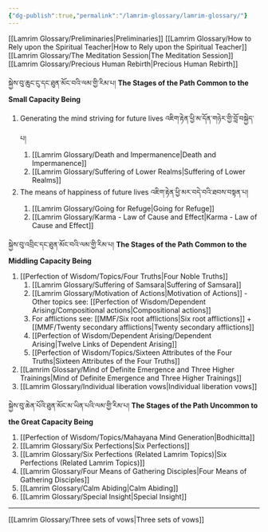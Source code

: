 ```yaml
---
{"dg-publish":true,"permalink":"/lamrim-glossary/lamrim-glossary/"}
---
```


[[Lamrim Glossary/Preliminaries\|Preliminaries]]
[[Lamrim Glossary/How to Rely upon the Spiritual Teacher\|How to Rely upon the Spiritual Teacher]]
[[Lamrim Glossary/The Meditation Session\|The Meditation Session]] 
[[Lamrim Glossary/Precious Human Rebirth\|Precious Human Rebirth]]

སྐྱེས་བུ་ཆུང་ངུ་དང་ཐུན་མོང་བའི་ལམ་གྱི་རིམ་པ།
**The Stages of the Path Common to the Small Capacity Being**
1. Generating the mind striving for future lives འཇིག་རྟེན་ཕྱི་མ་དོན་གཉེར་གྱི་བློ་བསྐྱེད་པ།
	1. [[Lamrim Glossary/Death and Impermanence\|Death and Impermanence]]
	2. [[Lamrim Glossary/Suffering of Lower Realms\|Suffering of Lower Realms]]
2. The means of happiness of future lives འཇིག་རྟེན་ཕྱི་མར་བདེ་བའི་ཐབས་བསྟན་པ།
	1. [[Lamrim Glossary/Going for Refuge\|Going for Refuge]]
	2. [[Lamrim Glossary/Karma - Law of Cause and Effect\|Karma - Law of Cause and Effect]]

སྐྱེས་བུ་འབྲིང་དང་ཐུན་མོང་བའི་ལམ་གྱི་རིམ་པ།
**The Stages of the Path Common to the Middling Capacity Being**
1. [[Perfection of Wisdom/Topics/Four Truths\|Four Noble Truths]]
	1. [[Lamrim Glossary/Suffering of Samsara\|Suffering of Samsara]]
	2. [[Lamrim Glossary/Motivation of Actions\|Motivation of Actions]] - Other topics see: [[Perfection of Wisdom/Dependent Arising/Compositional actions\|Compositional actions]]
	3. For afflictions see: [[MMF/Six root afflictions\|Six root afflictions]] + [[MMF/Twenty secondary afflictions\|Twenty secondary afflictions]]
	4. [[Perfection of Wisdom/Dependent Arising/Dependent Arising\|Twelve Links of Dependent Arising]]
	5. [[Perfection of Wisdom/Topics/Sixteen Attributes of the Four Truths\|Sixteen Attributes of the Four Truths]]
2. [[Lamrim Glossary/Mind of Definite Emergence and Three Higher Trainings\|Mind of Definite Emergence and Three Higher Trainings]]
3. [[Lamrim Glossary/Individual liberation vows\|Individual liberation vows]]

སྐྱེས་བུ་ཆེན་པོའི་ཐུན་མོང་མ་ཡིན་པའི་ལམ་གྱི་རིམ་པ།
**The Stages of the Path Uncommon to the Great Capacity Being**
1. [[Perfection of Wisdom/Topics/Mahayana Mind Generation\|Bodhicitta]]
2. [[Lamrim Glossary/Six Perfections\|Six Perfections]]
3. [[Lamrim Glossary/Six Perfections (Related Lamrim Topics)\|Six Perfections (Related Lamrim Topics)]]
4. [[Lamrim Glossary/Four Means of Gathering Disciples\|Four Means of Gathering Disciples]]
5. [[Lamrim Glossary/Calm Abiding\|Calm Abiding]]
6. [[Lamrim Glossary/Special Insight\|Special Insight]]

---
[[Lamrim Glossary/Three sets of vows\|Three sets of vows]]